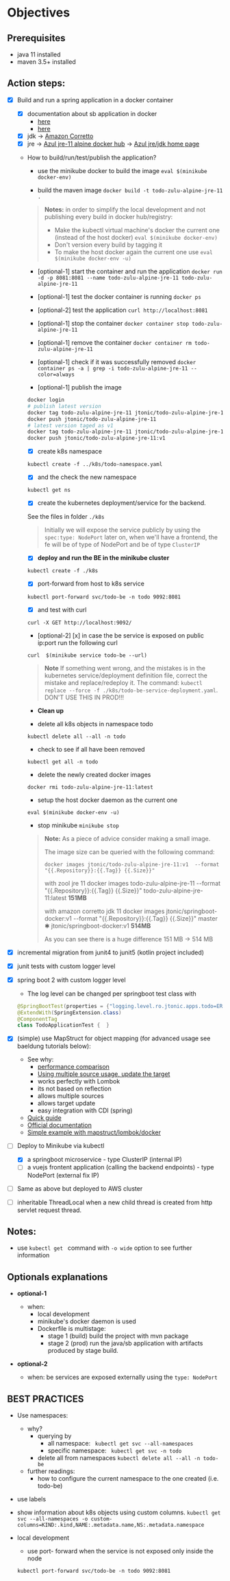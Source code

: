 # Objectives

## Prerequisites

- java 11 installed
- maven 3.5+ installed

## Action steps:

- [x] Build and run a spring application in a docker container

    - [x] documentation about sb application in docker
        - [here](https://spring.io/guides/gs/spring-boot-docker/)
        - [here](https://spring.io/guides/topicals/spring-boot-docker)
    - [x] jdk -> [Amazon Corretto](https://docs.aws.amazon.com/corretto/latest/corretto-8-ug/docker-install.html)
    - [x] jre 
        -> [Azul jre-11 alpine docker hub](https://hub.docker.com/r/azul/zulu-openjdk-alpine/tags)
        -> [Azul jre/jdk home page](https://www.azul.com/downloads/zulu-community/)

    - How to build/run/test/publish the application?
    
        - use the minikube docker to build the image
        `eval $(minikube docker-env)`
    
        - build the maven image
        `docker build -t todo-zulu-alpine-jre-11 .`

        > __Notes:__
        > in order to simplify the local development and not publishing every build in docker hub/registry:
        > - Make the kubectl virtual machine's docker the current one (instead of the host docker) `eval $(minikube docker-env)`
        > - Don't version every build by tagging it
        > - To make the host docker again the current one use `eval $(minikube docker-env -u)`

        - [optional-1] start the container and run the application
        `docker run -d -p 8081:8081 --name todo-zulu-alpine-jre-11 todo-zulu-alpine-jre-11`

        - [optional-1] test the docker container is running
        `docker ps`

        - [optional-2] test the application
        `curl http://localhost:8081`
        
        - [optional-1] stop the container
        `docker container stop todo-zulu-alpine-jre-11`

        - [optional-1] remove the container
        `docker container rm todo-zulu-alpine-jre-11`
       
        - [optional-1] check if it was successfully removed
        `docker container ps -a | grep -i todo-zulu-alpine-jre-11 --color=always`
        
        - [optional-1] publish the image
        ```bash
        docker login
        # publish latest version
        docker tag todo-zulu-alpine-jre-11 jtonic/todo-zulu-alpine-jre-11
        docker push jtonic/todo-zulu-alpine-jre-11
        # latest version taged as v1
        docker tag todo-zulu-alpine-jre-11 jtonic/todo-zulu-alpine-jre-11:v1
        docker push jtonic/todo-zulu-alpine-jre-11:v1
        ```
      
        - [x] create k8s namespace
        
        `kubectl create -f ../k8s/todo-namespace.yaml`
        
        - [x] and the check the new namespace 
        
        `kubectl get ns`
         
        - [x] create the kubernetes deployment/service for the backend.
        
        See the files in folder `./k8s`
        
        > Initially we will expose the service publicly by using the `spec:type: NodePort` 
        > later on, when we'll have a frontend, the fe will be of type of NodePort and be of type `ClusterIP`  

        - [x] __deploy and run the BE in the minikube cluster__
        
        `kubectl create -f ./k8s`
        
        - [x] port-forward from host to k8s service
        
        `kubectl port-forward svc/todo-be -n todo 9092:8081`
        
        - [x] and test with curl
        
        `curl -X GET http://localhost:9092/` 
        
        - [optional-2] [x] in case the be service is exposed on public ip:port run the following curl 
        
        `curl  $(minikube service todo-be --url)` 
        
        > **Note** If something went wrong, and the mistakes is in the kubernetes service/deployment definition file, correct the mistake and replace/redeploy it.
        > The command: `kubectl replace --force -f ./k8s/todo-be-service-deployment.yaml`. DON'T USE THIS IN PROD!!!

        - **Clean up**
        
        - delete all k8s objects in namespace todo
        
        `kubectl delete all --all -n todo`
        
        - check to see if all have been removed
        
        `kubectl get all -n todo`

        - delete the newly created docker images
        
        `docker rmi todo-zulu-alpine-jre-11:latest` 

        - setup the host docker daemon as the current one
        
        `eval $(minikube docker-env -u)`

        - stop minikube `minikube stop`
        
        > **Note:** As a piece of advice consider making a small image.
        >
        > The image size can be queried with the following command:
        > 
        >  `docker images jtonic/todo-zulu-alpine-jre-11:v1  --format "{{.Repository}}:{{.Tag}} {{.Size}}"`
        > 
        > with zool jre 11
        >  docker images todo-zulu-alpine-jre-11  --format "{{.Repository}}:{{.Tag}} {{.Size}}"
        >  todo-zulu-alpine-jre-11:latest **151MB**
        > 
        > with amazon corretto jdk 11
        > docker images jtonic/springboot-docker:v1  --format "{{.Repository}}:{{.Tag}} {{.Size}}"                                                                     master ✱
        > jtonic/springboot-docker:v1 **514MB**
        > 
        > As you can see there is a huge difference 151 MB -> 514 MB
    
- [x] incremental migration from junit4 to junit5 (kotlin project included)
- [x] junit tests with custom logger level
- [x] spring boot 2 with custom logger level
    - The log level can be changed per springboot test class with 
    ```java
    @SpringBootTest(properties = {"logging.level.ro.jtonic.apps.todo=ERROR"})
    @ExtendWith(SpringExtension.class)
    @ComponentTag
    class TodoApplicationTest {  }  
    ```
- [x] (simple) use MapStruct for object mapping (for advanced usage see baeldung tutorials below):
    - See why:
        - [performance comparison](https://www.baeldung.com/java-performance-mapping-frameworks
)
        - [Using multiple source usage, update the target](https://www.baeldung.com/mapstruct-multiple-source-objects) 
        - works perfectly with Lombok
        - its not based on reflection
        - allows multiple sources
        - allows target update
        - easy integration with CDI (spring)
    - [Quick guide](https://www.baeldung.com/mapstruct)
    - [Official documentation](https://mapstruct.org/documentation/stable/reference/html/#introduction)
    - [Simple example with mapstruct/lombok/docker](https://hellokoding.com/mapping-jpa-hibernate-entity-and-dto-with-mapstruct/)
    
    
- [ ] Deploy to Minikube via kubectl    
    - [x] a springboot microservice - type ClusterIP (internal IP)
    - [ ] a vuejs frontent application (calling the backend endpoints) - type NodePort (external fix IP)
- [ ] Same as above but deployed to AWS cluster     
    
- [ ] inheritable ThreadLocal when a new child thread is created from http servlet request thread. 

## __Notes:__

- use `kubectl get ` command with `-o wide` option to see further information 


## Optionals explanations

- __optional-1__
    - when:
        - local development
        - minikube's docker daemon is used
        - Dockerfile is multistage:
            - stage 1 (build) build the project with mvn package
            - stage 2 (prod) run the java/sb application with artifacts produced by stage build.
            
- __optional-2__
    - when: be services are exposed externally using the `type: NodePort`            

## __BEST PRACTICES__

- Use namespaces:
    - why?
        - querying by 
            - all namespace: ` kubectl get svc --all-namespaces`
            - specific namespace: ` kubectl get svc -n todo`
        - delete all from namespaces `kubectl delete all --all -n todo-be`      
    - further readings:
        - how to configure the current namespace to the one created (i.e. todo-be)
    
- use labels
- show information about k8s objects using custom columns.
    `kubectl get svc --all-namespaces -o custom-columns=KIND:.kind,NAME:.metadata.name,NS:.metadata.namespace`
    
- local development
    - use port- forward when the service is not exposed only inside the node
    
    `kubectl port-forward svc/todo-be -n todo 9092:8081`             